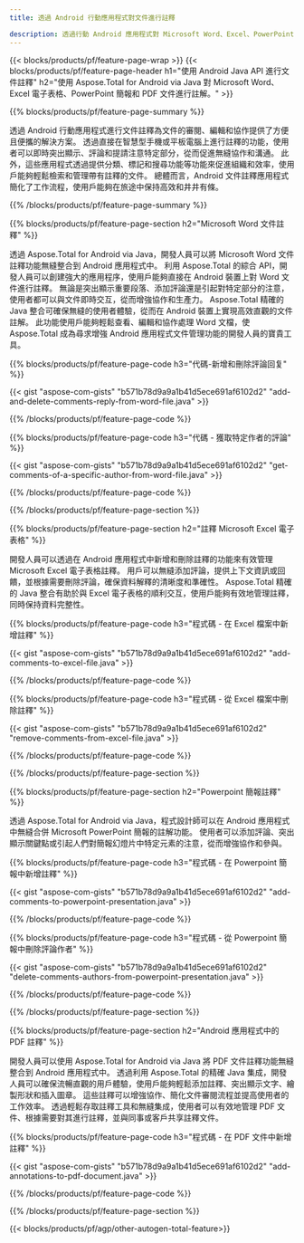 ```yaml
---
title: 透過 Android 行動應用程式對文件進行註釋

description: 透過行動 Android 應用程式對 Microsoft Word、Excel、PowerPoint 簡報和 PDF 文件進行註解。輕鬆清晰註釋。
---
```


{{< blocks/products/pf/feature-page-wrap >}}
{{< blocks/products/pf/feature-page-header h1="使用 Android Java API 進行文件註釋" h2="使用 Aspose.Total for Android via Java 對 Microsoft Word、Excel 電子表格、PowerPoint 簡報和 PDF 文件進行註解。" >}}

{{% blocks/products/pf/feature-page-summary %}}

透過 Android 行動應用程式進行文件註釋為文件的審閱、編輯和協作提供了方便且便攜的解決方案。 透過直接在智慧型手機或平板電腦上進行註釋的功能，使用者可以即時突出顯示、評論和提請注意特定部分，從而促進無縫協作和溝通。 此外，這些應用程式透過提供分類、標記和搜尋功能等功能來促進組織和效率，使用戶能夠輕鬆檢索和管理帶有註釋的文件。 總體而言，Android 文件註釋應用程式簡化了工作流程，使用戶能夠在旅途中保持高效和井井有條。

{{% /blocks/products/pf/feature-page-summary  %}}

{{% blocks/products/pf/feature-page-section  h2="Microsoft Word 文件註釋" %}}

透過 Aspose.Total for Android via Java，開發人員可以將 Microsoft Word 文件註釋功能無縫整合到 Android 應用程式中。 利用 Aspose.Total 的綜合 API，開發人員可以創建強大的應用程序，使用戶能夠直接在 Android 裝置上對 Word 文件進行註釋。 無論是突出顯示重要段落、添加評論還是引起對特定部分的注意，使用者都可以與文件即時交互，從而增強協作和生產力。 Aspose.Total 精確的 Java 整合可確保無縫的使用者體驗，從而在 Android 裝置上實現高效直觀的文件註解。 此功能使用戶能夠輕鬆查看、編輯和協作處理 Word 文檔，使 Aspose.Total 成為尋求增強 Android 應用程式文件管理功能的開發人員的寶貴工具。

{{% blocks/products/pf/feature-page-code h3="代碼-新增和刪除評論回复" %}}

{{< gist "aspose-com-gists" "b571b78d9a9a1b41d5ece691af6102d2" "add-and-delete-comments-reply-from-word-file.java" >}}

{{% /blocks/products/pf/feature-page-code  %}}

{{% blocks/products/pf/feature-page-code h3="代碼 - 獲取特定作者的評論" %}}

{{< gist "aspose-com-gists" "b571b78d9a9a1b41d5ece691af6102d2" "get-comments-of-a-specific-author-from-word-file.java" >}}

{{% /blocks/products/pf/feature-page-code  %}}

{{% /blocks/products/pf/feature-page-section %}}

{{% blocks/products/pf/feature-page-section  h2="註釋 Microsoft Excel 電子表格" %}}

開發人員可以透過在 Android 應用程式中新增和刪除註釋的功能來有效管理 Microsoft Excel 電子表格註釋。 用戶可以無縫添加評論，提供上下文資訊或回饋，並根據需要刪除評論，確保資料解釋的清晰度和準確性。 Aspose.Total 精確的 Java 整合有助於與 Excel 電子表格的順利交互，使用戶能夠有效地管理註釋，同時保持資料完整性。

{{% blocks/products/pf/feature-page-code h3="程式碼 - 在 Excel 檔案中新增註釋" %}}

{{< gist "aspose-com-gists" "b571b78d9a9a1b41d5ece691af6102d2" "add-comments-to-excel-file.java" >}}

{{% /blocks/products/pf/feature-page-code  %}}

{{% blocks/products/pf/feature-page-code h3="程式碼 - 從 Excel 檔案中刪除註釋" %}}

{{< gist "aspose-com-gists" "b571b78d9a9a1b41d5ece691af6102d2" "remove-comments-from-excel-file.java" >}}

{{% /blocks/products/pf/feature-page-code  %}}

{{% /blocks/products/pf/feature-page-section %}}

{{% blocks/products/pf/feature-page-section  h2="Powerpoint 簡報註釋" %}}

透過 Aspose.Total for Android via Java，程式設計師可以在 Android 應用程式中無縫合併 Microsoft PowerPoint 簡報的註解功能。 使用者可以添加評論、突出顯示關鍵點或引起人們對簡報幻燈片中特定元素的注意，從而增強協作和參與。

{{% blocks/products/pf/feature-page-code h3="程式碼 - 在 Powerpoint 簡報中新增註釋" %}}

{{< gist "aspose-com-gists" "b571b78d9a9a1b41d5ece691af6102d2" "add-comments-to-powerpoint-presentation.java" >}}

{{% /blocks/products/pf/feature-page-code  %}}

{{% blocks/products/pf/feature-page-code h3="程式碼 - 從 Powerpoint 簡報中刪除評論作者" %}}

{{< gist "aspose-com-gists" "b571b78d9a9a1b41d5ece691af6102d2" "delete-comments-authors-from-powerpoint-presentation.java" >}}

{{% /blocks/products/pf/feature-page-code  %}}

{{% /blocks/products/pf/feature-page-section %}}

{{% blocks/products/pf/feature-page-section  h2="Android 應用程式中的 PDF 註釋" %}}

開發人員可以使用 Aspose.Total for Android via Java 將 PDF 文件註釋功能無縫整合到 Android 應用程式中。 透過利用 Aspose.Total 的精確 Java 集成，開發人員可以確保流暢直觀的用戶體驗，使用戶能夠輕鬆添加註釋、突出顯示文字、繪製形狀和插入圖章。 這些註釋可以增強協作、簡化文件審閱流程並提高使用者的工作效率。 透過輕鬆存取註釋工具和無縫集成，使用者可以有效地管理 PDF 文件、根據需要對其進行註釋，並與同事或客戶共享註釋文件。 

{{% blocks/products/pf/feature-page-code h3="程式碼 - 在 PDF 文件中新增註釋" %}}

{{< gist "aspose-com-gists" "b571b78d9a9a1b41d5ece691af6102d2" "add-annotations-to-pdf-document.java" >}}

{{% /blocks/products/pf/feature-page-code  %}}

{{% /blocks/products/pf/feature-page-section %}}

{{< blocks/products/pf/agp/other-autogen-total-feature>}}
